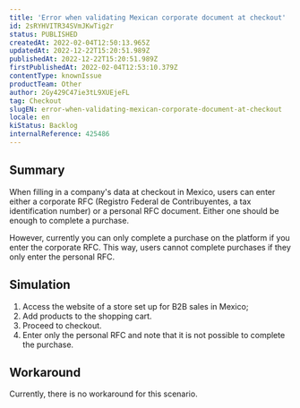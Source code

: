 ```yaml
---
title: 'Error when validating Mexican corporate document at checkout'
id: 2sRYHVITR34SVmJKwTig2r
status: PUBLISHED
createdAt: 2022-02-04T12:50:13.965Z
updatedAt: 2022-12-22T15:20:51.989Z
publishedAt: 2022-12-22T15:20:51.989Z
firstPublishedAt: 2022-02-04T12:53:10.379Z
contentType: knownIssue
productTeam: Other
author: 2Gy429C47ie3tL9XUEjeFL
tag: Checkout
slugEN: error-when-validating-mexican-corporate-document-at-checkout
locale: en
kiStatus: Backlog
internalReference: 425486 
---
```


## Summary

When filling in a company's data at checkout in Mexico, users can enter either a corporate RFC (Registro Federal de Contribuyentes, a tax identification number) or a personal RFC document. Either one should be enough to complete a purchase.

However, currently you can only complete a purchase on the platform if you enter the corporate RFC. This way, users cannot complete purchases if they only enter the personal RFC.


## Simulation

1. Access the website of a store set up for B2B sales in Mexico;
2. Add products to the shopping cart.
3. Proceed to checkout.
4. Enter only the personal RFC and note that it is not possible to complete the purchase.


## Workaround

Currently, there is no workaround for this scenario.


